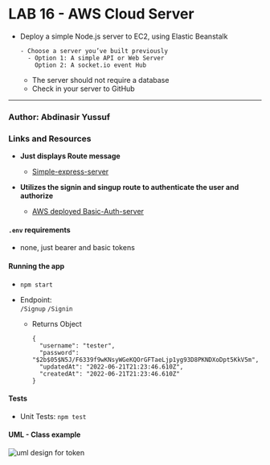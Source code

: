 LAB 16 - AWS Cloud Server 
========

- Deploy a simple Node.js server to EC2, using Elastic Beanstalk

      - Choose a server you’ve built previously
        - Option 1: A simple API or Web Server
          Option 2: A socket.io event Hub
    - The server should not require a database
    - Check in your server to GitHub
---------------

### Author: Abdinasir Yussuf

### Links and Resources


- **Just displays Route message**

  - [Simple-express-server](http://simple-express-server.eba-p3xtxutf.us-west-2.elasticbeanstalk.com/)


- **Utilizes the signin and singup route to authenticate the user and authorize**
  - [AWS deployed Basic-Auth-server](http://basic-auth-cloud.eba-w8xxtchn.us-west-2.elasticbeanstalk.com/) 




#### `.env` requirements

-   none, just bearer and basic tokens

#### Running the app

-   `npm start`
-   Endpoint:   
              `/Signup`
              `/Signin`

    -   Returns Object

        ```
        {
          "username": "tester",
          "password": "$2b$05$N5J/F6339f9wKNsyWGeKQOrGFTaeLjp1yg93D8PKNDXoDpt5KkV5m",
          "updatedAt": "2022-06-21T21:23:46.610Z",
          "createdAt": "2022-06-21T21:23:46.610Z"
        }

        ```

#### Tests

-   Unit Tests: `npm test`

#### UML - Class example

![uml design for token](./assets/class-example-uml.png)
